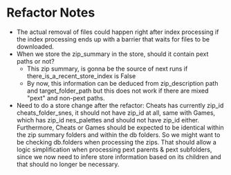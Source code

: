 # Refactor Notes

- The actual removal of files could happen right after index processing if the index processing ends up with a barrier that waits for files to be downloaded.
- When we store the zip_summary in the store, should it contain pext paths or not?
  - This zip summary, is gonna be the source of next runs if there_is_a_recent_store_index is False
  - By now, this information can be deduced from zip_description path and target_folder_path but this does not work if there are mixed "pext" and non-pext paths.
- Need to do a store change after the refactor: Cheats has currently zip_id cheats_folder_snes, it should not have zip_id at all, same with Games, which has zip_id nes_palettes and should not have zip_id either. Furthermore, Cheats or Games should be expected to be identical within the zip summary folders and within the db folders. So we might want to be checking db.folders when processing the zips. That should allow a logic simplification when processing pext parents & pext subfolders, since we now need to infere store information based on its children and that should no longer be necessary.